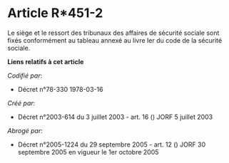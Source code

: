 # Article R*451-2

Le siège et le ressort des tribunaux des affaires de sécurité sociale sont fixés conformément au tableau annexé au livre Ier
du code de la sécurité sociale.

**Liens relatifs à cet article**

_Codifié par_:

  - Décret n°78-330 1978-03-16

_Créé par_:

  - Décret n°2003-614 du 3 juillet 2003 - art. 16 () JORF 5 juillet 2003

_Abrogé par_:

  - Décret n°2005-1224 du 29 septembre 2005 - art. 12 () JORF 30 septembre 2005 en vigueur le 1er octobre 2005
